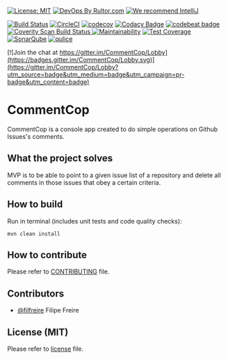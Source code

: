 [![License: MIT](https://img.shields.io/badge/License-MIT-yellow.svg)](https://opensource.org/licenses/MIT)
[![DevOps By Rultor.com](http://www.rultor.com/b/filfreire/CommentCop)](http://www.rultor.com/p/filfreire/CommentCop)
[![We recommend IntelliJ](http://www.elegantobjects.org/intellij-idea.svg)](https://www.jetbrains.com/idea/)

[![Build Status](https://travis-ci.org/filfreire/CommentCop.svg?branch=master)](https://travis-ci.org/filfreire/CommentCop)
[![CircleCI](https://circleci.com/gh/filfreire/CommentCop/tree/master.svg?style=svg)](https://circleci.com/gh/filfreire/CommentCop/tree/master)
[![codecov](https://codecov.io/gh/filfreire/CommentCop/branch/master/graph/badge.svg)](https://codecov.io/gh/filfreire/CommentCop)
[![Codacy Badge](https://api.codacy.com/project/badge/Grade/415672c1e182428586537254d4283702)](https://www.codacy.com/app/filfreire/CommentCop?utm_source=github.com&amp;utm_medium=referral&amp;utm_content=filfreire/CommentCop&amp;utm_campaign=Badge_Grade)
[![codebeat badge](https://codebeat.co/badges/e3df0ebc-31b8-41e8-a68a-1874f07c2630)](https://codebeat.co/projects/github-com-filfreire-commentcop-master)
<a href="https://scan.coverity.com/projects/filfreire-commentcop">
  <img alt="Coverity Scan Build Status"
       src="https://scan.coverity.com/projects/14315/badge.svg"/>
</a>
[![Maintainability](https://api.codeclimate.com/v1/badges/38497c64f017aeac7c20/maintainability)](https://codeclimate.com/github/filfreire/CommentCop/maintainability)
[![Test Coverage](https://api.codeclimate.com/v1/badges/38497c64f017aeac7c20/test_coverage)](https://codeclimate.com/github/filfreire/CommentCop/test_coverage)
[![SonarQube](https://img.shields.io/badge/sonar-ok-green.svg)](https://sonarcloud.io/dashboard?id=com.commentcop%3Acommentcop)
[![qulice](https://img.shields.io/badge/qulice-good-green.svg)](http://www.qulice.com/)


[![Join the chat at https://gitter.im/CommentCop/Lobby](https://badges.gitter.im/CommentCop/Lobby.svg)](https://gitter.im/CommentCop/Lobby?utm_source=badge&utm_medium=badge&utm_campaign=pr-badge&utm_content=badge)

# CommentCop

CommentCop is a console app created to do simple operations on Github Issues's comments.

## What the project solves

MVP is to be able to point to a given issue list of a repository and delete all comments in those issues that obey a certain criteria.

## How to build

Run in terminal (includes unit tests and code quality checks):

```
mvn clean install
```

## How to contribute

Please refer to [CONTRIBUTING](CONTRIBUTING.md) file.

## Contributors

* [@filfreire](https://github.com/filfreire) Filipe Freire 

## License (MIT)
Please refer to [license](LICENSE.txt) file.

